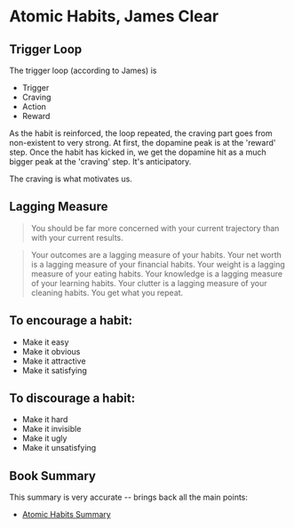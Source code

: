 # Atomic Habits, James Clear



## Trigger Loop

The trigger loop (according to James) is

* Trigger
* Craving
* Action
* Reward


As the habit is reinforced, the loop repeated, the craving part goes from non-existent to very strong. At first, the dopamine peak is at the 'reward' step. Once the habit has kicked in, we get the dopamine hit as a much bigger peak at the 'craving' step. It's anticipatory.

The craving is what motivates us.


## Lagging Measure


> You should be far more concerned with your current trajectory than with your current results.

> Your outcomes are a lagging measure of your habits. Your net worth is a lagging measure of your financial habits. Your weight is a lagging measure of your eating habits. Your knowledge is a lagging measure of your learning habits. Your clutter is a lagging measure of your cleaning habits. You get what you repeat.




## To encourage a habit:



* Make it easy
* Make it obvious
* Make it attractive
* Make it satisfying


## To discourage a habit:

* Make it hard
* Make it invisible
* Make it ugly
* Make it unsatisfying



## Book Summary

This summary is very accurate -- brings back all the main points:

* [Atomic Habits Summary](https://www.samuelthomasdavies.com/book-summaries/self-help/atomic-habits/)

